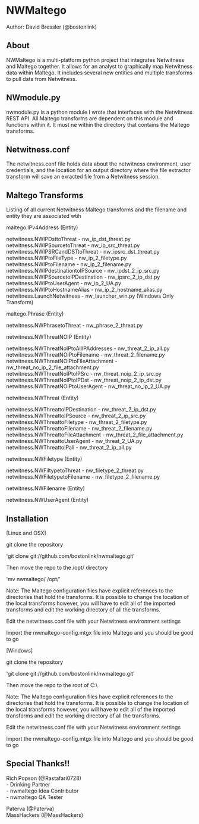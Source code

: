 ﻿NWMaltego
==========

Author: David Bressler (@bostonlink)

About
------

NWMaltego is a multi-platform python project that integrates Netwitness and Maltego together.  It allows for an analyst to graphically map Netwitness data within Maltego.  It includes several new entities and multiple transforms to pull data from Netwitness.

NWmodule.py
-----------

nwmodule.py is a python module I wrote that interfaces with the Netwitness REST API.  All Maltego transforms are dependent on this module and functions within it.  It must ne within the directory that contains the Maltego transforms.

Netwitness.conf
----------------

The netwitness.conf file holds data about the netwitness environment, user credentials, and the location for an output directory where the file extractor transform will save an exracted file from a Netwitness session.

Maltego Transforms
--------------------

Listing of all current Netwitness Maltego transforms and the filename and entity they are associated wtih

maltego.IPv4Address (Entity)<br/>

netwitness.NWIPDsttoThreat - nw_ip_dst_threat.py  <br/>
netwitness.NWIPSourcetoThreat - nw_ip_src_threat.py  <br/>
netwitness.NWIPSRCandDSTtoThreat - nw_ipsrc_dst_threat.py <br/>
netwitness.NWIPtoFileType - nw_ip_2_filetype.py<br/>
netwitness.NWIPtoFilename - nw_ip_2_filename.py<br/>
netwitness.NWIPdestinationtoIPSource - nw_ipdst_2_ip_src.py<br/>
netwitness.NWIPSourcetoIPDestination - nw_ipsrc_2_ip_dst.py<br/>
netwitness.NWIPtoUserAgent - nw_ip_2_UA.py<br/>
netwitness.NWIPtoHostnameAlias - nw_ip_2_hostname_alias.py<br/>
netwitness.LaunchNetwitness - nw_launcher_win.py (Windows Only Transform)<br/>

maltego.Phrase (Entity)<br/>

netwitness.NWPhrasetoThreat - nw_phrase_2_threat.py<br/>

netwitness.NWThreatNOIP (Entity)<br/>
    
netwitness.NWThreatNoIPtoAllIPAddresses - nw_threat_2_ip_all.py<br/>
netwitness.NWThreatNOIPtoFilename - nw_threat_2_filename.py<br/>
netwitness.NWThreatNOIPtoFileAttachment - nw_threat_no_ip_2_file_attachment.py<br/>
netwitness.NWThreatNoIPtoIPSrc - nw_threat_noip_2_ip_src.py<br/>
netwitness.NWThreatNoIPtoIPDst - nw_threat_noip_2_ip_dst.py<br/>
netwitness.NWThreatNOIPtoUserAgent - nw_threat_no_ip_2_UA.py<br/>

netwitness.NWThreat (Entity)<br/>

netwitness.NWThreattoIPDestination - nw_threat_2_ip_dst.py<br/>
netwitness.NWThreattoIPSource - nw_threat_2_ip_src.py<br/>
netwitness.NWThreattoFiletype - nw_threat_2_filetype.py<br/>
netwitness.NWThreattoFilename - nw_threat_2_filename.py<br/>
netwitness.NWThreattoFileAttachment - nw_threat_2_file_attachment.py<br/>
netwitness.NWThreattoUserAgent - nw_threat_2_UA.py<br/>
netwitness.NWThreattoIPall - nw_threat_2_ip_all.py<br/>

netwitness.NWFiletype (Entity)<br/>

netwitness.NWFiltypetoThreat - nw_filetype_2_threat.py<br/>
netwitness.NWFiletypetoFilename - nw_filetype_2_filename.py<br/>

netwitness.NWFilename (Entity)<br/>

netwitness.NWUserAgent (Entity)<br/>


Installation
-------------

[Linux and OSX]

git clone the repository  

'git clone git://github.com/bostonlink/nwmaltego.git'  

Then move the repo to the /opt/ directory

'mv nwmaltego/ /opt/'

Note: The Maltego configuration files have explicit references to the directories that hold the transforms.
It is possible to change the location of the local transforms however, you will have to edit all of the imported
transforms and edit the working directory of all the transforms.

Edit the netwitness.conf file with your Netwitness environment settings

Import the nwmaltego-config.mtgx file into Maltego and you should be good to go

[Windows]

git clone the repository 

'git clone git://github.com/bostonlink/nwmaltego.git'

Then move the repo to the root of C:\

Note: The Maltego configuration files have explicit references to the directories that hold the transforms.
It is possible to change the location of the local transforms however, you will have to edit all of the imported
transforms and edit the working directory of all the transforms.

Edit the netwitness.conf file with your Netwitness environment settings

Import the nwmaltego-config.mtgx file into Maltego and you should be good to go

Special Thanks!!
-----------------

Rich Popson (@Rastafari0728)<br/>
	- Drinking Partner<br/>
	- nwmaltego Idea Contributor<br/>
	- nwmaltego QA Tester<br/>

Paterva (@Paterva)<br/>
MassHackers (@MassHackers)<br/>

